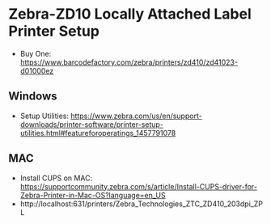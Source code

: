 #  Zebra-ZD10 Locally Attached Label Printer Setup 
  
  *  Buy One: https://www.barcodefactory.com/zebra/printers/zd410/zd41023-d01000ez

## Windows 

  *  Setup Utilities: https://www.zebra.com/us/en/support-downloads/printer-software/printer-setup-utilities.html#featureforoperatings_1457791078

## MAC

  *  Install CUPS on MAC: https://supportcommunity.zebra.com/s/article/Install-CUPS-driver-for-Zebra-Printer-in-Mac-OS?language=en_US
  *  http://localhost:631/printers/Zebra_Technologies_ZTC_ZD410_203dpi_ZPL
